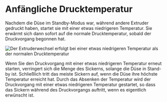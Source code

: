 Anfängliche Drucktemperatur
====
Nachdem die Düse im Standby-Modus war, während andere Extruder gedruckt haben, startet sie mit einer etwas niedrigeren Temperatur. Sie erwärmt sich dann sofort auf die normale Drucktemperatur, sobald der Druckvorgang begonnen hat.

![Der Extruderwechsel erfolgt bei einer etwas niedrigeren Temperatur als der normalen Drucktemperatur](../../../articles/images/temperature_regulation.svg)

Wenn Sie den Druckvorgang mit einer etwas niedrigeren Temperatur erneut starten, verringert sich die Menge des Sickerns, solange die Düse in Stand-by ist. Schließlich tritt das meiste Sickern auf, wenn die Düse ihre höchste Temperatur erreicht hat. Durch das Absenken der Temperatur wird der Druckvorgang mit einer etwas niedrigeren Temperatur gestartet, so dass das Sickern während des Druckvorgangs auftritt, wenn es eigentlich erwünscht ist.
